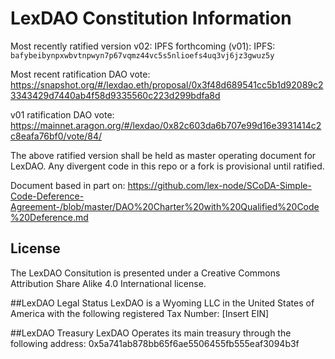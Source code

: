 # LexDAO Constitution Information

Most recently ratified version v02: IPFS forthcoming
(v01): IPFS: `bafybeibynpxwbvtnpwyn7p67vqmz44vc5s5nlioefs4uq3vj6jz3gwuz5y`

Most recent ratification DAO vote: https://snapshot.org/#/lexdao.eth/proposal/0x3f48d689541cc5b1d92089c23343429d7440ab4f58d9335560c223d299bdfa8d

v01 ratification DAO vote: https://mainnet.aragon.org/#/lexdao/0x82c603da6b707e99d16e3931414c2c8eafa76bf0/vote/84/

The above ratified version shall be held as master operating document for LexDAO. Any divergent code in this repo or a fork is provisional until ratified.


Document based in part on: https://github.com/lex-node/SCoDA-Simple-Code-Deference-Agreement-/blob/master/DAO%20Charter%20with%20Qualified%20Code%20Deference.md

## License

The LexDAO Consitution is presented under a Creative Commons Attribution Share Alike 4.0 International license.

##LexDAO Legal Status
LexDAO is a Wyoming LLC in the United States of America with the following registered Tax Number: [Insert EIN]

##LexDAO Treasury
LexDAO Operates its main treasury through the following address: 0x5a741ab878bb65f6ae5506455fb555eaf3094b3f

